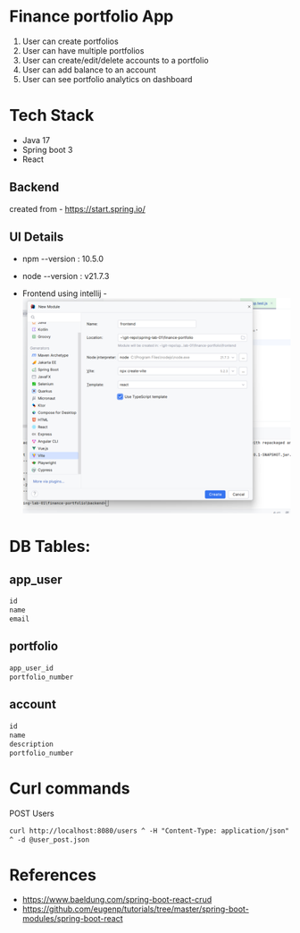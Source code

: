 # Finance portfolio App 

1. User can create portfolios
2. User can have multiple portfolios
2. User can create/edit/delete accounts to a portfolio 
3. User can add balance to an account
4. User can see portfolio analytics on dashboard 

# Tech Stack
- Java 17
- Spring boot 3
- React

## Backend 
created from - https://start.spring.io/

## UI Details
- npm --version :  10.5.0
- node --version : v21.7.3

- Frontend using intellij - ![](ui-create-img.png)

# DB Tables:

## app_user
    id
    name
    email

## portfolio
    app_user_id
    portfolio_number

## account
    id
    name
    description
    portfolio_number


# Curl commands

POST Users 
```
curl http://localhost:8080/users ^ -H "Content-Type: application/json" ^ -d @user_post.json
```


# References
- https://www.baeldung.com/spring-boot-react-crud
- https://github.com/eugenp/tutorials/tree/master/spring-boot-modules/spring-boot-react


